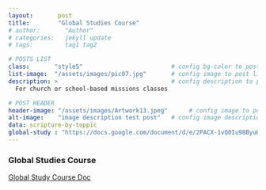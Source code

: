 ```yaml
---
layout:       post
title:        "Global Studies Course"
# author:       "Author"
# categories:   jekyll update
# tags:         tag1 tag2

# POSTS LIST
class:       "style5"                         # config bg-color to post list card (1..6)
list-image:  "/assets/images/pic07.jpg"       # config image to post list card (1..6)
description: >                                # config description to post list card
  For church or school-based missions classes

# POST HEADER
header-image: "/assets/images/Artwork13.jpeg"      # config image to post header
alt-image:    "image description test post"   # config image description to alt att.
data: scripture-by-toppic
global-study : "https://docs.google.com/document/d/e/2PACX-1vQ0Iu98ByuH67de8ZOOpRV87IPrXEN8_ZPqQUW2mnZ6asRfILTx_AqSPgfAVaqAdbItL4Wau86C65wi/pub"
---
```

### Global Studies Course

<div class="4u 12u$(medium)">
  <a href="{{ page.global-study }}" target="_blank" class="button special fit">Global Study Course Doc</a>
</div>
